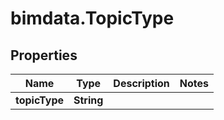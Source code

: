 # bimdata.TopicType

## Properties
Name | Type | Description | Notes
------------ | ------------- | ------------- | -------------
**topicType** | **String** |  | 



